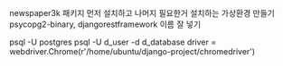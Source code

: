 newspaper3k 패키지 먼저 설치하고 나머지 필요한거 설치하는 가상환경 만들기
psycopg2-binary, djangorestframework 이름 잘 넣기

psql -U postgres
psql -U d_user -d d_database
driver = webdriver.Chrome(r'/home/ubuntu/django-project/chromedriver')